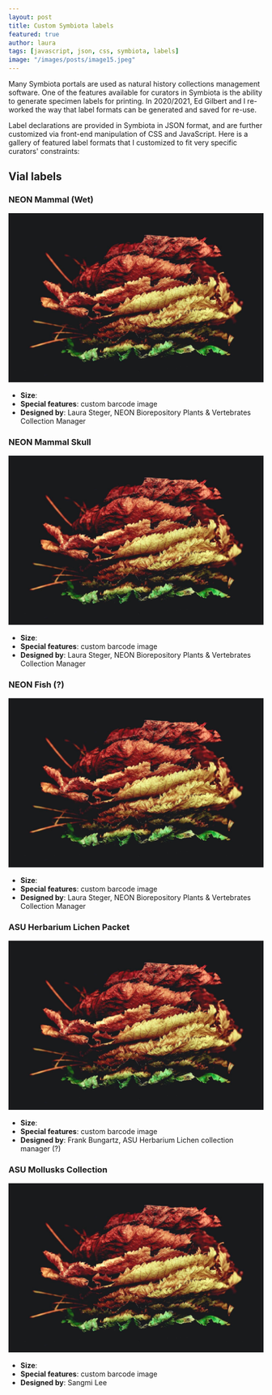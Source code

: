 ```yaml
---
layout: post
title: Custom Symbiota labels
featured: true
author: laura
tags: [javascript, json, css, symbiota, labels]
image: "/images/posts/image15.jpeg"
---
```


Many Symbiota portals are used as natural history collections management software. One of the features available for curators in Symbiota is the ability to generate specimen labels for printing.
In 2020/2021, Ed Gilbert and I re-worked the way that label formats can be generated and saved for re-use.

Label declarations are provided in Symbiota in JSON format, and are further customized via front-end manipulation of CSS and JavaScript.
Here is a gallery of featured label formats that I customized to fit very specific curators' constraints:

## Vial labels

### NEON Mammal (Wet)

![image tooltip here](/images/posts/image15.jpeg)

- **Size**:
- **Special features**: custom barcode image
- **Designed by**: Laura Steger, NEON Biorepository Plants & Vertebrates Collection Manager

### NEON Mammal Skull

![image tooltip here](/images/posts/image15.jpeg)

- **Size**:
- **Special features**: custom barcode image
- **Designed by**: Laura Steger, NEON Biorepository Plants & Vertebrates Collection Manager

### NEON Fish (?)

![image tooltip here](/images/posts/image15.jpeg)

- **Size**:
- **Special features**: custom barcode image
- **Designed by**: Laura Steger, NEON Biorepository Plants & Vertebrates Collection Manager

### ASU Herbarium Lichen Packet

![image tooltip here](/images/posts/image15.jpeg)

- **Size**:
- **Special features**: custom barcode image
- **Designed by**: Frank Bungartz, ASU Herbarium Lichen collection manager (?)

### ASU Mollusks Collection

![image tooltip here](/images/posts/image15.jpeg)

- **Size**:
- **Special features**: custom barcode image
- **Designed by**: Sangmi Lee
